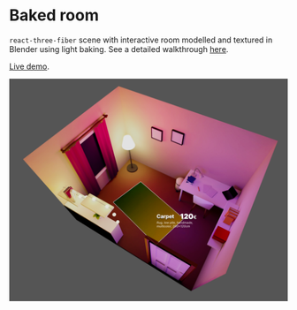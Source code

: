 # Baked room

`react-three-fiber` scene with interactive room modelled and textured in Blender using light baking. See a detailed walkthrough [here](https://tchayen.github.io/posts/baked-lighting-in-r3f).

[Live demo](https://l3jtj.csb.app/).

![Screenshot](writeup/screenshot.png)
